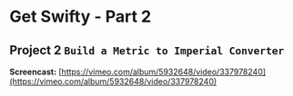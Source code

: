 # Get Swifty - Part 2

## Project 2 `Build a Metric to Imperial Converter`

**Screencast:** [https://vimeo.com/album/5932648/video/337978240](https://vimeo.com/album/5932648/video/337978240)
